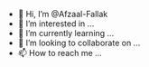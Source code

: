 - 👋 Hi, I’m @Afzaal-Fallak
- 👀 I’m interested in ...
- 🌱 I’m currently learning ...
- 💞️ I’m looking to collaborate on ...
- 📫 How to reach me ...

<!---
Afzaal-Fallak/Afzaal-Fallak is a ✨ special ✨ repository because its `README.md` (this file) appears on your GitHub profile.
You can click the Preview link to take a look at your changes.
--->
